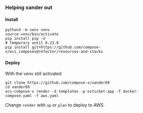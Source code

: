 ### Helping xander out


#### Install

```shell
python3 -m venv venv
source venv/bin/activate
pip install pip -U
# Temporary until 0.23.0
pip install git+https://github.com/compose-x/ecs_composex@refactor/resources-and-stacks

```

#### Deploy

With the venv still activated

```shell
git clone https://github.com/compose-x/xander69
cd xander69
ecs-compose-x render -d templates -p osticket-app -f docker-compose.yaml -f aws.yaml
```

Change `render` with `up` or `plan` to deploy to AWS.
